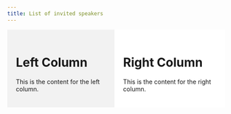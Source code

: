 ```yaml
---
title: List of invited speakers
---
```


<!-- <object data="/assets/speakers - Sheet1.pdf" width="100%" height="100%" type='application/pdf'></object>
 -->

<style>
  .two-column-container {
    display: flex;
  }

  .column {
    flex: 1;
    padding: 20px;
    box-sizing: border-box;
  }

  .left {
    background-color: #f2f2f2;
  }

  .right {
    background-color: #ffffff;
  }
</style>

<div class="two-column-container">
  <div class="column left">
    <h1>Left Column</h1>
    <p>This is the content for the left column.</p>
  </div>

  <div class="column right">
    <h1>Right Column</h1>
    <p>This is the content for the right column.</p>
  </div>
</div>





<!-- | Left Column                                      | Right Column                                                  |
|:--------------------------------------------------|:--------------------------------------------------------------|
| **Nong Artrith**<br>*Debye Institute for Nanomaterials Science*<br>ML & XAS for Amorphous Materials               | **Olexandr Isayev**<br>*CMU*<br>AIMNet2: Robust neural network potential for organic, element-organic molecules and chemical reactions  |
| **Y Z**<br>*University of Michigan*<br>Unusual Dynamics of Tetrahedral Liquids Caused by the Competition between Dynamic Heterogeneity and Structural Heterogeneity | **Volker Deringer**<br>*University of Oxford*<br>Data-driven interatomic potentials for inorganic materials chemistry  |
| **Wissam Saidi**<br>*NETL*<br>(tentative) Materials Modeling and Machine Learning                                   | **Matthew Carbone**<br>*Brookhaven National Laboratory*<br>TBD  |
| **Nikhil Komalla**<br>*The Pennsylvania State University*                                                        | **Rebecca Lindsey**<br>*University of Michigan, Ann Arbor*<br>Explaining Performance of Physics-Informed Machine-Learned Interatomic Models |
 -->








<!-- <div style="display: flex;">

<div style="flex: 1; padding: 20px; background-color: #f2f2f2;">
  <h1>Left Column</h1>
  <p>Nong Artrith      
     *Debye Institute for Nanomaterials Science*     
     ML & XAS for Amorphous Materials</p>
</div>

<div style="flex: 1; padding: 20px; background-color: #ffffff;">
  <h1>Right Column</h1>
  <p> Olexandr Isayev
      *CMU*
      AIMNet2: Robust neural network potential for organic, element-organic molecules and chemical reactions
</p>
</div>

</div>


{:.col-1-2}


Machine Learning Dynamics   


{:.col-1-2}
Nong Artrith   
*University*    
Machine Learning Dynamics    -->